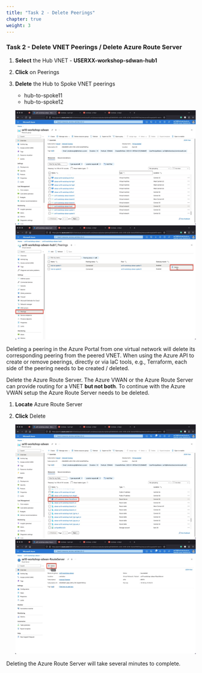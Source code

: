 ```yaml
---
title: "Task 2 - Delete Peerings"
chapter: true
weight: 3
---
```


### Task 2 - Delete VNET Peerings / Delete Azure Route Server

1. **Select** the Hub VNET - **USERXX-workshop-sdwan-hub1**
1. **Click** on Peerings
1. **Delete** the Hub to Spoke VNET peerings
    * hub-to-spoke11
    * hub-to-spoke12

    ![peeringdelete1](../images/peeringdelete-01.jpg)
    ![peeringdelete2](../images/peeringdelete-02.jpg)

Deleting a peering in the Azure Portal from one virtual network will delete its corresponding peering from the peered VNET. When using the Azure API to create or remove peerings, directly or via IaC tools, e.g., Terraform, each side of the peering needs to be created / deleted.

Delete the Azure Route Server. The Azure VWAN or the Azure Route Server can provide routing for a VNET **but not both**. To continue with the Azure VWAN setup the Azure Route Server needs to be deleted.

1. **Locate** Azure Route Server
1. **Click** Delete

      ![deletears1](../images/deletears-01.jpg)
      ![deletears2](../images/deletears-02.jpg)

Deleting the Azure Route Server will take several minutes to complete.
